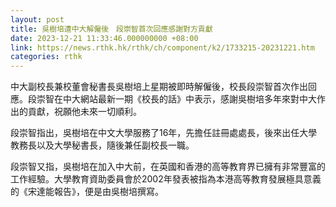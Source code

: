```yaml
---
layout: post
title: 吳樹培遭中大解僱後　段崇智首次回應感謝對方貢獻
date: 2023-12-21 11:33:46.000000000 +08:00
link: https://news.rthk.hk/rthk/ch/component/k2/1733215-20231221.htm
categories: rthk
---
```


中大副校長兼校董會秘書長吳樹培上星期被即時解僱後，校長段崇智首次作出回應。段崇智在中大網站最新一期《校長的話》中表示，感謝吳樹培多年來對中大作出的貢獻，祝願他未來一切順利。

段崇智指出，吳樹培在中文大學服務了16年，先擔任註冊處處長，後來出任大學教務長以及大學秘書長，隨後兼任副校長一職。

段崇智又指，吳樹培在加入中大前，在英國和香港的高等教育界已擁有非常豐富的工作經驗。大學教育資助委員會於2002年發表被指為本港高等教育發展極具意義的《宋達能報告》，便是由吳樹培撰寫。
